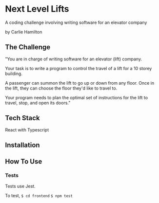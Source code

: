 # Next Level Lifts

A coding challenge involving writing software for an elevator company

by Carlie Hamilton

## The Challenge

"You are in charge of writing software for an elevator (lift) company.

Your task is to write a program to control the travel of a lift for a 10 storey building.

A passenger can summon the lift to go up or down from any floor. Once in the lift, they can choose the floor they'd like to travel to.

Your program needs to plan the optimal set of instructions for the lift to travel, stop, and open its doors."

## Tech Stack

React with Typescript

## Installation

## How To Use

### Tests

Tests use Jest.

To test,
`$ cd frontend`
`$ npm test`